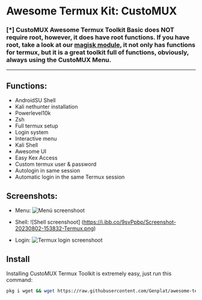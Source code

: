 # Awesome Termux Kit: CustoMUX
### [*] CustoMUX Awesome Termux Toolkit Basic does NOT require root, however, it does have root functions. If you have root, take a look at our [magisk module](https://github.com/Genplat/customux), it not only has functions for termux, but it is a great toolkit full of functions, obviously, always using the CustoMUX Menu.

----------------------------------------

## Functions:
- AndroidSU Shell
- Kali nethunter installation
- Powerlevel10k
- Zsh
- Full termux setup
- Login system
- Interactive menu
- Kali Shell
- Awesome UI
- Easy Kex Access
- Custom termux user & password
- Autologin in same session
- Automatic login in the same Termux session

## Screenshots:
- Menu:
![Menú screenshoot](https://i.ibb.co/2jbLR5H/Screenshot-20230802-153820-Termux.png)

- Shell:
![Shell screenshoot] (https://i.ibb.co/9svPpbp/Screenshot-20230802-153832-Termux.png)
- Login:
![Termux login screenshoot](https://i.ibb.co/KFZxR4M/Screenshot-20230802-153801-Termux.png)

## Install

Installing CustoMUX Termux Toolkit is extremely easy, just run this command:
```sh
pkg i wget && wget https://raw.githubusercontent.com/Genplat/awesome-termux/main/install.sh && bash install.sh
```
